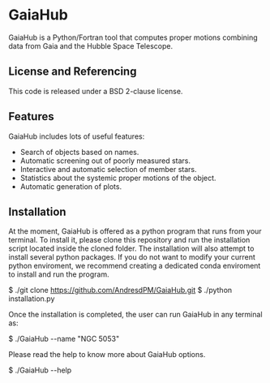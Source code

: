 # GaiaHub
GaiaHub is a Python/Fortran tool that computes proper motions combining data from Gaia and the Hubble Space Telescope.

## License and Referencing
This code is released under a BSD 2-clause license.

## Features

GaiaHub includes lots of useful features:

* Search of objects based on names.
* Automatic screening out of poorly measured stars.
* Interactive and automatic selection of member stars.
* Statistics about the systemic proper motions of the object.
* Automatic generation of plots.

## Installation

At the moment, GaiaHub is offered as a python program that runs from your terminal. To install it, please clone this repository and run the installation script located inside the cloned folder. The installation will also attempt to install several python packages. If you do not want to modify your current python enviroment, we recommend creating a dedicated conda enviroment to install and run the program.

$ ./git clone https://github.com/AndresdPM/GaiaHub.git
$ ./python installation.py

Once the installation is completed, the user can run GaiaHub in any terminal as:

$ ./GaiaHub --name "NGC 5053"

Please read the help to know more about GaiaHub options.

$ ./GaiaHub --help

